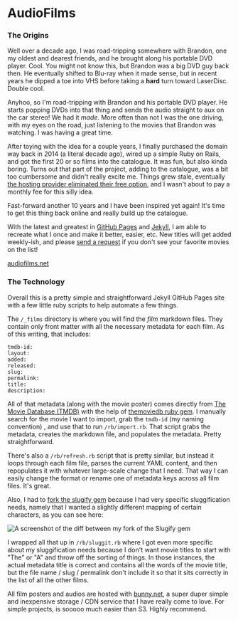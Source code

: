 # AudioFilms

### The Origins

Well over a decade ago, I was road-tripping somewhere with Brandon, one my oldest and dearest friends, and he brought along his portable DVD player. Cool. You might not know this, but Brandon was a big DVD guy back then. He eventually shifted to Blu-ray when it made sense, but in recent years he dipped a toe into VHS before taking a **hard** turn toward LaserDisc. Double cool.

Anyhoo, so I'm road-tripping with Brandon and his portable DVD player. He starts popping DVDs into that thing and sends the audio straight to aux on the car stereo! We had it *made*. More often than not I was the one driving, with my eyes on the road, just listening to the movies that Brandon was watching. I was having a great time.

After toying with the idea for a couple years, I finally purchased the domain way back in 2014 (a literal decade ago), wired up a simple Ruby on Rails, and got the first 20 or so films into the catalogue. It was fun, but also kinda boring. Turns out that part of the project, adding to the catalogue, was a bit too cumbersome and didn't really excite me. Things grew stale, eventually [the hosting provider eliminated their free option](https://help.heroku.com/RSBRUH58/removal-of-heroku-free-product-plans-faq), and I wasn't about to pay a monthly fee for this silly idea.

Fast-forward another 10 years and I have been inspired yet again! It's time to get this thing back online and really build up the catalogue.

With the latest and greatest in [GitHub Pages](https://pages.github.com) and [Jekyll](https://jekyllrb.com), I am able to recreate what I once and make it better, easier, etc. New titles will get added weekly-ish, and please [send a request](mailto:request@audiofilms.net?subject=I%27ve%20got%20an%20idea%20for%20an%20AudioFilm) if you don't see your favorite movies on the list!

[audiofilms.net](https://audiofilms.net)

### The Technology

Overall this is a pretty simple and straightforward Jekyll GitHub Pages site with a few little ruby scripts to help automate a few things.

The `/_films` directory is where you will find the *film* markdown files. They contain only front matter with all the necessary metadata for each film. As of this writing, that includes:

```
tmdb-id:
layout:
added:
released:
slug:
permalink:
title:
description:
```

All of that metadata (along with the movie poster) comes directly from [The Movie Database (TMDB)](https://www.themoviedb.org) with the help of [themoviedb ruby gem](https://github.com/ahmetabdi/themoviedb). I manually search for the movie I want to import, grab the `tmdb-id` (my naming convention) , and use that to run `/rb/import.rb`. That script grabs the metadata, creates the markdown file, and populates the metadata. Pretty straightforward.

There's also a `/rb/refresh.rb` script that is pretty similar, but instead it loops through each film file, parses the current YAML content, and then repopulates it with whatever large-scale change that I need. That way I can easily change the format or rename one of metadata keys across all film files. It's great.

Also, I had to [fork the slugify gem](https://github.com/eliduke/Slugify) because I had very specific sluggification needs, namely that I wanted a slightly different mapping of certain characters, as you can see here:

![A screenshot of the diff between my fork of the Slugify gem](https://github.com/eliduke/audiofilms.net/assets/1372520/63276ab0-32cb-42a0-b4e1-e9c98a642e76)

I wrapped all that up in `/rb/sluggit.rb` where I got even more specific about my sluggification needs because I don't want movie titles to start with "The" or "A" and throw off the sorting of things. In those instances, the actual metadata title is correct and contains all the words of the movie title, but the file name / slug / permalink don't include it so that it sits correctly in the list of all the other films.

All film posters and audios are hosted with [bunny.net](https://bunny.net), a super duper simple and inexpensive storage / CDN service that I have really come to love. For simple projects, is sooooo much easier than S3. Highly recommend.

